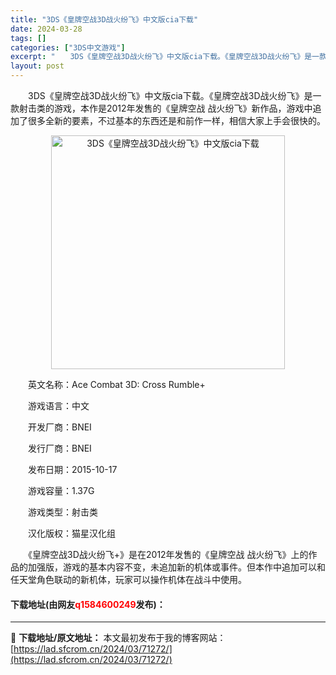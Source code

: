 ```yaml
---
title: "3DS《皇牌空战3D战火纷飞》中文版cia下载"
date: 2024-03-28
tags: []
categories: ["3DS中文游戏"]
excerpt: "　　3DS《皇牌空战3D战火纷飞》中文版cia下载。《皇牌空战3D战火纷飞》是一款射击类的游戏，本作是2012年发售的《皇牌空战 战火纷飞》新作品，游戏中追加了很多全新的要素，不过基本的东西还是和前作一样，相信大家上手会很快的。 　　英文名称：Ace Combat 3D: Cross Rumble+&hellip;"
layout: post
---
```


 <p>　　3DS《皇牌空战3D战火纷飞》中文版cia下载。《皇牌空战3D战火纷飞》是一款射击类的游戏，本作是2012年发售的《皇牌空战 战火纷飞》新作品，游戏中追加了很多全新的要素，不过基本的东西还是和前作一样，相信大家上手会很快的。</p> <p align="center"><img align="" border="0" src="https://lad.sfcrom.cn/wp-content/uploads/2024/03/20240328_660548bc2b432.png" width="374" alt="3DS《皇牌空战3D战火纷飞》中文版cia下载" /></p> <p>　　英文名称：Ace Combat 3D: Cross Rumble+</p> <p>　　游戏语言：中文</p> <p>　　开发厂商：BNEI</p> <p>　　发行厂商：BNEI</p> <p>　　发布日期：2015-10-17</p> <p>　　游戏容量：1.37G</p> <p>　　游戏类型：射击类</p> <p>　　汉化版权：猫星汉化组</p> <p>　　《皇牌空战3D战火纷飞+》是在2012年发售的《皇牌空战 战火纷飞》上的作品的加强版，游戏的基本内容不变，未追加新的机体或事件。但本作中追加可以和任天堂角色联动的新机体，玩家可以操作机体在战斗中使用。</p> <p><h4>下载地址(由网友<font color="red">q1584600249</font>发布)：</h4></p> 

---
📖 **下载地址/原文地址：** 本文最初发布于我的博客网站：[https://lad.sfcrom.cn/2024/03/71272/](https://lad.sfcrom.cn/2024/03/71272/)
